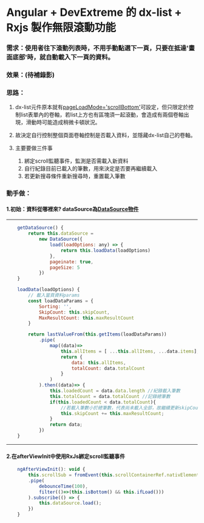 # **Angular + DevExtreme 的 dx-list + Rxjs 製作無限滾動功能**


### 需求：使用者往下滾動列表時，不用手動點選下一頁，只要在抵達'畫面底部'時，就自動載入下一頁的資料。

### 效果：(待補錄影)

### 思路：

1. dx-list元件原本就有[pageLoadMode='scrollBottom'](https://js.devexpress.com/Angular/Documentation/19_1/ApiReference/UI_Widgets/dxList/Configuration/#pageLoadMode "游標顯示")可設定，但只限定於控制list表單內的卷軸，若list上方也有區塊須一起滾動，會造成有兩個卷軸出現，滑動時可能造成稍微卡頓狀況。

2. 故決定自行控制整個頁面卷軸控制是否載入資料，並隱藏dx-list自己的卷軸。

3. 主要要做三件事
    1. 綁定scroll監聽事件，監測是否需載入新資料
    2. 自行紀錄目前已載入的筆數，用來決定是否要再繼續載入
    3. 若更新搜尋條件重新搜尋時，重置載入筆數

### 動手做：
#### 1.初始：資料從哪裡來? dataSource為[DataSource物件](https://js.devexpress.com/Angular/Documentation/ApiReference/Data_Layer/DataSource/)

---

```javaScript
    getDataSource() {
        return this.dataSource = 
            new DataSource({
                load(loadOptions: any) => {
                    return this.loadData(loadOptions)
                },
                pageinate: true,
                pageSize: 5
            })
    }

    loadData(loadOptions) {
        // 載入當頁資料params
        const loadDataParams = {
            Sorting: '',
            SkipCount: this.skipCount,
            MaxResultCount: this.maxResultCount
        }

        return lastValueFrom(this.getItems(loadDataParams))
            .pipe(
                map((data)=>
                    this.allItems = [ ...this.allItems, ...data.items];
                    return {
                        data: this.allItems,
                        totalCount: data.totalCount
                    }
                )
            ).then((data)=> {
                this.loadedCount = data.data.length //紀錄載入筆數
                this.totalCount = data.totalCount //記錄總筆數
                if(this.loadedCount < data.totalCount){ 
                    //若載入筆數小於總筆數，代表尚未載入全部，故繼續更新skipCount值
                    this.skipCount += this.maxResultCount;
                }
                return data;
            })
    }

```

---
#### 2.在afterViewInit中使用RxJs綁定scroll監聽事件

```javaScript
    ngAfterViewInit(): void {
        this.scrollSub = fromEvent(this.scrollContainerRef.nativElement, 'scroll').
        .pipe(
            debounceTime(100),
            filter(()=>(this.isBottom() && this.ifLoad()))
        ).subscribe(() => {
            this.dataSource.load();
        })
    } 
```








